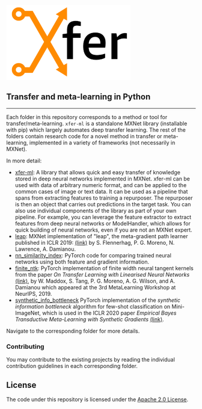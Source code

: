 
![Xfer](xfer-ml/docs/image/logo_330x200.png)

## Transfer and meta-learning in Python
--------------------------------------------------------------------------------


Each folder in this repository corresponds to a method or tool for transfer/meta-learning. `xfer-ml` is a standalone MXNet library (installable with pip) which largely automates deep transfer learning. The rest of the folders contain research code for a novel method in transfer or meta-learning, implemented in a variety of frameworks (not necessarily in MXNet). 

In more detail:
- [xfer-ml](xfer-ml): A library that allows quick and easy transfer of knowledge stored in deep neural networks implemented in MXNet. xfer-ml can be used with data of arbitrary numeric format, and can be applied to the common cases of image or text data. It can be used as a pipeline that spans from extracting features to training a repurposer. The repurposer is then an object that carries out predictions in the target task. You can also use individual components of the library as part of your own pipeline. For example, you can leverage the feature extractor to extract features from deep neural networks or ModelHandler, which allows for quick building of neural networks, even if you are not an MXNet expert.   
- [leap](leap): MXNet implementation of  "leap", the meta-gradient path learner published in ICLR 2019: [(link)](https://arxiv.org/abs/1812.01054) by S. Flennerhag, P. G. Moreno, N. Lawrence, A. Damianou.   
- [nn_similarity_index](nn_similarity_index): PyTorch code for comparing trained neural networks using both feature and gradient information.   
- [finite_ntk](finite_ntk): PyTorch implementation of finite width neural tangent kernels from the paper *On Transfer Learning with Linearised Neural Networks* [(link)](http://metalearning.ml/2019/papers/metalearn2019-maddox.pdf), by W. Maddox, S. Tang, P. G. Moreno, A. G. Wilson, and A. Damianou which appeared at the 3rd MetaLearning Workshop at NeurIPS, 2019.    
- [synthetic_info_bottleneck](synthetic_info_bottleneck) PyTorch implementation of the *synthetic information bottleneck* algorithm for few-shot classification on Mini-ImageNet, which is used in the ICLR 2020 paper *Empirical Bayes Transductive Meta-Learning with Synthetic Gradients*  [(link)](https://openreview.net/forum?id=Hkg-xgrYvH).   
 

Navigate to the corresponding folder for more details.


### Contributing 

You may contribute to the existing projects by reading the individual contribution guidelines in each corresponding folder. 

## License

The code under this repository is licensed under the [Apache 2.0 License](LICENSE).
